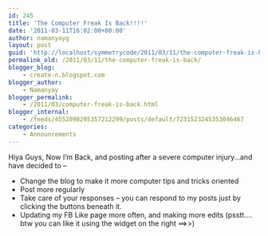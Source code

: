```yaml
---
id: 245
title: 'The Computer Freak Is Back!!!!'
date: '2011-03-11T16:02:00+00:00'
author: namanyayg
layout: post
guid: 'http://localhost/symmetrycode/2011/03/11/the-computer-freak-is-back/'
permalink_old: /2011/03/11/the-computer-freak-is-back/
blogger_blog:
    - create-n.blogspot.com
blogger_author:
    - Namanyay
blogger_permalink:
    - /2011/03/computer-freak-is-back.html
blogger_internal:
    - /feeds/4552098295357212299/posts/default/7231523245353046467
categories:
    - Announcements
---
```


Hiya Guys, Now I’m Back, and posting after a severe computer injury…and have decided to – 

- Change the blog to make it more computer tips and tricks oriented
- Post more regularly
- Take care of your responses – you can respond to my posts just by clicking the buttons beneath it.
- Updating my FB Like page more often, and making more edits (psstt…. btw you can like it using the widget on the right ==&gt;&gt;)
